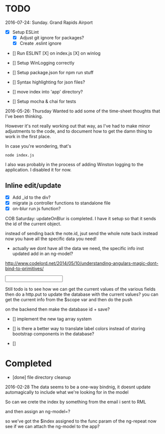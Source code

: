 # TODO

2016-07-24: Sunday.  Grand Rapids Airport
- [X] Setup ESLint
    + [X] Adjust git ignore for packages?
    + [X] Create .eslint ignore
- [] Run ESLINT
    [X]  on index.js
    [X]  on winlog
- [] Setup WinLogging correctly

- [] Setup package.json for npm run stuff
- [] Syntax highlighting for json files?
- [] move index into 'app' directory?
- [] Setup mocha & chai for tests

2016-05-26: Thursday
Wanted to add some of the time-sheet thoughts that I've been thinking.

However it's not really working out that way, as I've had to make minor adjustments to the code, and to document how to get the damn thing to work in the first place.

In case you're wondering, that's 

    node index.js

I also was probably in the process of adding Winston logging to the application.  I disabled it for now.



## Inline edit/update
 - [X] Add _id to the div?
 - [X] migrate js controller functions to standalone file
 - [X] on-blur run js function?
 
 COB Saturday:
 updateOnBlur is completed.  I have it setup so that it sends the id of the current object.

 instead of sending back the note.id, jsut send the whole note back instead
 now you have all the specific data you need!

 - actually we dont have all the data we need, the specific info inst updated
    add in an ng-model?

http://www.codelord.net/2014/05/10/understanding-angulars-magic-dont-bind-to-primitives/

<div ng-controller="bookCtrl">
    <div ng-repeat="tag in book.tags track by $index">
        <input type="text" ng-model="book.tags[$index]">
    </div>
</div>



 Still todo is to see how we can get the current values of the various fields
 then do a http.put to update the database with the current values?
 you can get the current info from the $scope var and then do the push

 on the backend then make the database id + save?



- [] implement the new tag array system

- [] is there a better way to translate label colors instead of storing
    bootstrap components in the database?

- []  




# Completed
- [done] file directory cleanup


2016-02-28
The data seems to be a one-way bindnig, it doesnt update automagically
to include what we're looking for in the model

So can we crete the index by something from the email i sent to RML

and then assign an ng-model=?

so we've got the $index assigned to the func param of the ng-repeat
now see if we can attach the ng-model to the app?